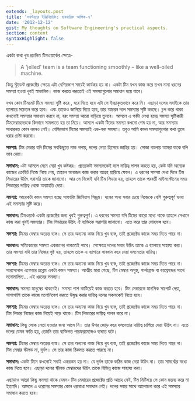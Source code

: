 ```yaml
---
extends: _layouts.post
title: 'সফটয়্যার ইঞ্জিনিয়ারিং: ব্যবহারিক আঙ্গিক-৭'
date: '2012-12-12'
gist: My thoughts on Software Engineering's practical aspects.
section: content
syntaxHighlight: false
---
```


একটা কথা খুব প্রচলিত টিমওয়ার্কের ক্ষেত্রে-

> A 'jelled' team is a team functioning smoothly – like a well-oiled machine.

কিন্তু স্টুডেন্ট প্রজেক্টের ক্ষেত্রে এটা বেশিরভাগ সময়ই কার্যকর হয় না। একটা টিম যখন কাজ করে তখন নানা ধরনের সমস্যা হওয়া খুবই স্বাভাবিক। কাজ করতে করতেই এই সমস্যাগুলোর সমাধান হয়ে যাবে।

যখন কোন টিমমেট টিমে সমস্যা সৃষ্টি করে , ধরে নিতে হবে এটা সে ইচ্ছাকৃতভাবে করে নি। এছাড়া দলের সবাইকে তার ব্যাপারে সচেতন করে হবে। এবং তাকেও জানিয়ে দিতে হবে, তার আচরন দলে সমস্যার সৃষ্টি করছে। চুপ করে থাকা কখনোই সমস্যার সমাধান করবে না, বরং সমস্যা আরো বাড়িয়ে তুলবে। আসলে এ পর্বটা লেখা হচ্ছে সমস্যা সৃষ্টিকারী টিমমেম্বারদেরকে কিভাবে সামলাতে হয় তা নিয়ে। আসলে একটা টিমের সমস্যা কখনো শেষ হয় না, আর সমস্যার সাধারনত কোন ধরনও নেই। বেশিরভাগ টিমের সমস্যাই এড-হক সমস্যা। তবুও আমি কমন সমস্যাগুলোর কথা তুলে ধরার চেষ্টা করবো।

**সমস্যা:** টিম মেম্বার যদি টিমের সবকিছুতে নাক গলায়, দলের নেতা হিসেবে জাহির হয়। সোজা বাংলায় আমরা যাকে বলি ভাব নেয়া।

**সমাধান:** এটা আসলে মেনে নেয়া খুব কষ্টকর। প্রত্যেকটা সদস্যদকেই দলে দায়িত্ব পালন করতে হয়, কেউ যদি অন্যেক কাজের ক্রেডিট নিজে নিয়ে নেয়, তাহলে অন্যজন কাজ করার আগ্রহ হারিয়ে ফেলে। এ ধরনের সমস্যা দেখা দিলে টিম লিডারের উচিৎ সরাসরি তাকে জানানো। আর সে নিজেই যদি টিম লিডার হয়, তাহলে তাকে পরবর্তী মাইলস্টোনের সময় লিডারের দায়িত্ব থেকে অব্যাহতি দেয়া।

**সমস্যা:** আরেকটা কমন সমস্যা হচ্ছে সাফারিং জিনিয়াস সিন্ড্রম। দলের অন্য সবার চেয়ে নিজেকে বেশি গুরুত্বপূর্ণ ভাবা এই সমস্যার সৃষ্টি করে।

**সমাধান:** টিমওয়ার্ক একটা প্রজেক্টের জন্য খুবই গুরুত্বপূর্ণ। এ ধরনের সমস্যা যদি টিমের কারো মধ্যে থাকে তাহলে সেখানে কাজ করা খুবই সমস্যার। টিম লিডারের উচিৎ ঐ ব্যক্তিকে সরাসরি জানানো। এতে করে তার মোহভঙ্গ হবে।

**সমস্যা:** টিমের মেম্বার অত্যন্ত ব্যস্ত। সে তার অন্যান্য কাজ নিয়ে খুব ব্যস্ত, তাই প্রজেক্টের কাজে সময় দিতে পারে না।

**সমাধান:** সত্যিকারের সমস্যা একজনের থাকতেই পারে। সেক্ষেত্রে দলের সবার উচিৎ তাকে এ ব্যাপারে সাহায্য করা। তার সমস্যা যদি তার নিজের সৃষ্ট হয়, তাহলে তাকে এ ব্যাপারে সাবধান করে দেয়া দলনেতার দায়িত্ব।

**সমস্যা:** টিমের মেম্বার অত্যন্ত ব্যস্ত। সে তার অন্যান্য কাজ নিয়ে খুব ব্যস্ত, তাই প্রজেক্টের কাজে সময় দিতে পারে না। পারসোনাল এফেয়ার প্রব্লেম একটা কমন সমস্যা। আত্মীয় মারা গেছে, টিম মেম্বার অসুস্থ, গার্লফ্রেন্ড বা বয়ফ্রেন্ডের সাথে মনোমালিন্য... এই ধরনের সমস্যা।

**সমাধান:** সমস্যা মানুষের থাকবেই। সমস্যা পাশ কাটিয়েই কাজ করতে হবে। টিম মেম্বারকে মানসিক সাপোর্ট দেয়া, পাশাপাশি তাকে কাজে মনোনিবেশ করতে উদ্বুদ্ধ করার দায়িত্ব দলের সকলকেই নিতে হবে।

**সমস্যা:** টিমের মেম্বার অত্যন্ত ব্যস্ত। সে তার অন্যান্য কাজ নিয়ে খুব ব্যস্ত, তাই প্রজেক্টের কাজে সময় দিতে পারে না। টিম লিডার নিজের কাজ নিয়েই পড়ে থাকে। টিম লিডারের দায়িত্ব পালন করে না।

**সমাধান:** কিছু লোক নেতা হওয়ার জন্য আসে নি। তার উপর জোড় করে দলনেতার দায়িত্ব চাপিয়ে দেয়া উচিৎ না। এতে দলের যেমন ক্ষতি হয়, তেমনি তার ব্যক্তিগত পারফরমেন্সেও ব্যঘাত ঘটে।

**সমস্যা:** টিমের মেম্বার অত্যন্ত ব্যস্ত। সে তার অন্যান্য কাজ নিয়ে খুব ব্যস্ত, তাই প্রজেক্টের কাজে সময় দিতে পারে না। টিম মেম্বার স্কীলড না, দূর্বল। সে তার কাজ ঠিকমত করতে পারছে না।

**সমাধান:** একটা টিমে কখনোই সবাই একরকম হয় না। যে দূর্বল তাকে কঠিন কাজ দেয়া উচিৎ না। তার সামর্থ্যের মধ্যে কাজ দিতে হবে। এছাড়া দলের স্কীলড মেম্বারদের উচিৎ তাকে বিভিন্ন কাজে সাহায্য করা।

এছাড়াও আরো কিছু সমস্যা থাকে যেমন- টিম মেম্বারের প্রজেক্টের প্রতি আগ্রহ নেই, টিম মিটিংয়ে সে কোন মন্তব্য করে না ইত্যাদি। আসলে এ ধরেনের সমস্যার কোন ধরাবাধা সমাধান নেই। দলের সবার সাথে আলোচনা করে এই সমস্যার সমাধান করতে হবে।
